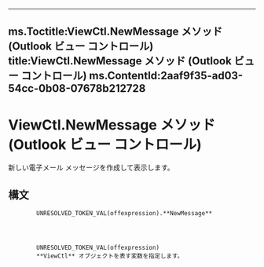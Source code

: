 

---
ms.Toctitle:ViewCtl.NewMessage メソッド (Outlook ビュー コントロール)
title:ViewCtl.NewMessage メソッド (Outlook ビュー コントロール)
ms.ContentId:2aaf9f35-ad03-54cc-0b08-07678b212728
---
# ViewCtl.NewMessage メソッド (Outlook ビュー コントロール)




新しい電子メール メッセージを作成して表示します。



## 構文

            UNRESOLVED_TOKEN_VAL(offexpression).**NewMessage**




            UNRESOLVED_TOKEN_VAL(offexpression)
            **ViewCtl** オブジェクトを表す変数を指定します。




